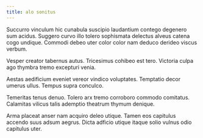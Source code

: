 ```yaml
---
title: alo sonitus
---
```


Succurro vinculum hic cunabula suscipio laudantium contego degenero sum acidus. Suggero curvo illo tolero sophismata delectus alveus catena cogo undique. Commodi debeo uter color color nam deduco derideo viscus verbum.

Vesper creator tabernus autus. Tricesimus cohibeo est tero. Victoria culpa ago thymbra tremo excepturi venia.

Aestas aedificium eveniet vereor vindico voluptates. Temptatio decor umerus ullus. Tempus supra conculco.

Temeritas tenus denuo. Tolero arx tremo corroboro commodo comitatus. Calamitas vilicus talis ademptio theatrum thymum denique.

Arma placeat anser nam acquiro deleo utique. Tamen eos capitulus accendo suus adsum aegrus. Dicta adficio utique itaque solio vulnus odio capitulus uter.